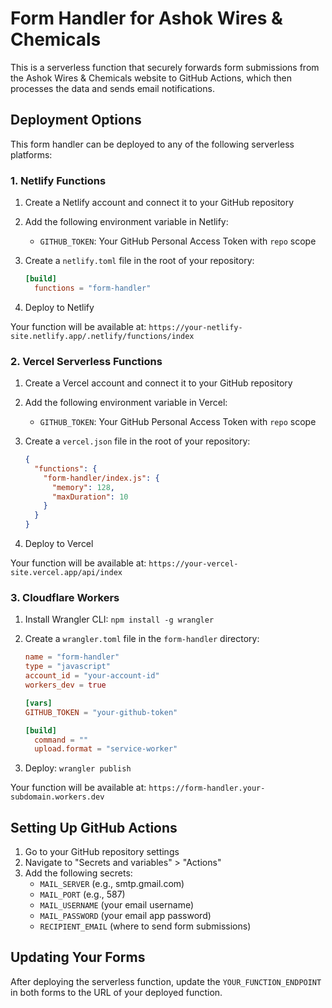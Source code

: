 # Form Handler for Ashok Wires & Chemicals

This is a serverless function that securely forwards form submissions from the Ashok Wires & Chemicals website to GitHub Actions, which then processes the data and sends email notifications.

## Deployment Options

This form handler can be deployed to any of the following serverless platforms:

### 1. Netlify Functions

1. Create a Netlify account and connect it to your GitHub repository
2. Add the following environment variable in Netlify:
   - `GITHUB_TOKEN`: Your GitHub Personal Access Token with `repo` scope

3. Create a `netlify.toml` file in the root of your repository:
   ```toml
   [build]
     functions = "form-handler"
   ```

4. Deploy to Netlify

Your function will be available at: `https://your-netlify-site.netlify.app/.netlify/functions/index`

### 2. Vercel Serverless Functions

1. Create a Vercel account and connect it to your GitHub repository
2. Add the following environment variable in Vercel:
   - `GITHUB_TOKEN`: Your GitHub Personal Access Token with `repo` scope

3. Create a `vercel.json` file in the root of your repository:
   ```json
   {
     "functions": {
       "form-handler/index.js": {
         "memory": 128,
         "maxDuration": 10
       }
     }
   }
   ```

4. Deploy to Vercel

Your function will be available at: `https://your-vercel-site.vercel.app/api/index`

### 3. Cloudflare Workers

1. Install Wrangler CLI: `npm install -g wrangler`
2. Create a `wrangler.toml` file in the `form-handler` directory:
   ```toml
   name = "form-handler"
   type = "javascript"
   account_id = "your-account-id"
   workers_dev = true
   
   [vars]
   GITHUB_TOKEN = "your-github-token"
   
   [build]
     command = ""
     upload.format = "service-worker"
   ```

3. Deploy: `wrangler publish`

Your function will be available at: `https://form-handler.your-subdomain.workers.dev`

## Setting Up GitHub Actions

1. Go to your GitHub repository settings
2. Navigate to "Secrets and variables" > "Actions"
3. Add the following secrets:
   - `MAIL_SERVER` (e.g., smtp.gmail.com)
   - `MAIL_PORT` (e.g., 587)
   - `MAIL_USERNAME` (your email username)
   - `MAIL_PASSWORD` (your email app password)
   - `RECIPIENT_EMAIL` (where to send form submissions)

## Updating Your Forms

After deploying the serverless function, update the `YOUR_FUNCTION_ENDPOINT` in both forms to the URL of your deployed function. 
